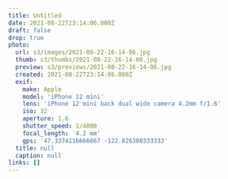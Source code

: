 ```yaml
---
title: Untitled
date: 2021-08-22T23:14:06.000Z
draft: false
drop: true
photo:
  url: s3/images/2021-08-22-16-14-06.jpg
  thumb: s3/thumbs/2021-08-22-16-14-06.jpg
  preview: s3/previews/2021-08-22-16-14-06.jpg
  created: 2021-08-22T23:14:06.000Z
  exif:
    make: Apple
    model: 'iPhone 12 mini'
    lens: 'iPhone 12 mini back dual wide camera 4.2mm f/1.6'
    iso: 32
    aperture: 1.6
    shutter_speed: 1/4000
    focal_length: '4.2 mm'
    gps: '47.3374116666667 -122.826308333333'
  title: null
  caption: null
links: []
---
```

